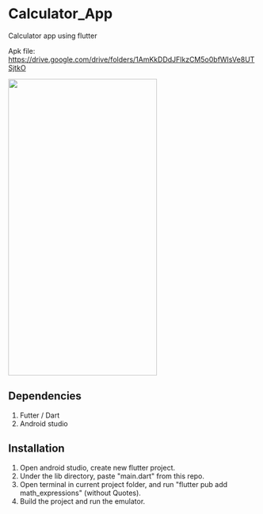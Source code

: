 # Calculator_App
Calculator app using flutter

Apk file: https://drive.google.com/drive/folders/1AmKkDDdJFlkzCM5o0bfWIsVe8UTSjtkO

<img src="https://user-images.githubusercontent.com/89830533/170887796-359211a1-9aa8-4f53-9c5f-9f33519f79c6.png" width = 300px height = 600px>



## Dependencies 
  
 1. Futter / Dart
 2. Android studio

## Installation

 1. Open android studio, create new flutter project.
 2. Under the lib directory, paste "main.dart" from this repo.
 3. Open terminal in current project folder, and run "flutter pub add math_expressions" (without Quotes).
 4. Build the project and run the emulator.
